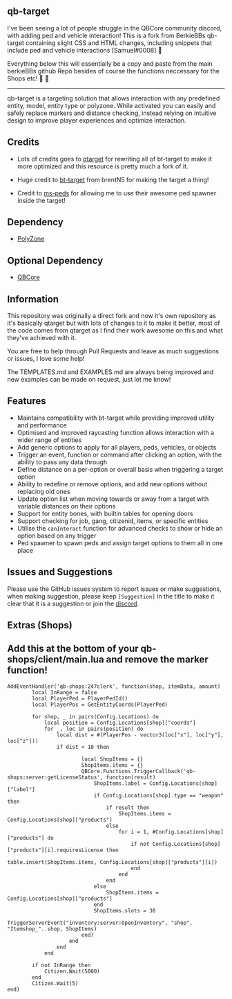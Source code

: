 ## qb-target


I've been seeing a lot of people struggle in the QBCore community discord, with adding ped and vehicle interaction!
This is a fork from BerkieBBs qb-target containing slight CSS and HTML changes, including snippets that include ped and vehicle interactions [Samuel#0008] 👋 

Everything below this will essentially be a copy and paste from the main berkieBBs github Repo besides of course the functions neccessary for the Shops etc! 👋 👋 

---

qb-target is a targeting solution that allows interaction with any predefined entity, model, entity type or polyzone. While activated you can easily and safely replace markers and distance checking, instead relying on intuitive design to improve player experiences and optimize interaction.

## Credits

* Lots of credits goes to [qtarget](https://github.com/overextended/qtarget) for rewriting all of bt-target to make it more optimized and this resource is pretty much a fork of it.

* Huge credit to [bt-target](https://github.com/brentN5/bt-target) from brentN5 for making the target a thing!

* Credit to [ms-peds](https://github.com/MiddleSkillz/ms-peds) for allowing me to use their awesome ped spawner inside the target!

## Dependency

* [PolyZone](https://github.com/mkafrin/PolyZone)

## Optional Dependency

* [QBCore](https://github.com/qbcore-framework/qb-core)

## Information

This repository was originally a direct fork and now it's own repository as it's basically qtarget but with lots of changes to it to make it better, most of the code comes from qtarget as I find their work awesome on this and what they've achieved with it.

You are free to help through Pull Requests and leave as much suggestions or issues, I love some help!

The TEMPLATES.md and EXAMPLES.md are always being improved and new examples can be made on request, just let me know!

## Features 
- Maintains compatibility with bt-target while providing improved utility and performance
- Optimised and improved raycasting function allows interaction with a wider range of entities
- Add generic options to apply for all players, peds, vehicles, or objects
- Trigger an event, function or command after clicking an option, with the ability to pass any data through
- Define distance on a per-option or overall basis when triggering a target option
- Ability to redefine or remove options, and add new options without replacing old ones
- Update option list when moving towards or away from a target with variable distances on their options
- Support for entity bones, with builtin tables for opening doors
- Support checking for job, gang, citizenid, items, or specific entities
- Utilise the `canInteract` function for advanced checks to show or hide an option based on any trigger
- Ped spawner to spawn peds and assign target options to them all in one place

## Issues and Suggestions
Please use the GitHub issues system to report issues or make suggestions, when making suggestion, please keep `[Suggestion]` in the title to make it clear that it is a suggestion or join the [discord](https://discord.gg/qbcore).

## Extras (Shops)

Add this at the bottom of your qb-shops/client/main.lua and remove the marker function!
--

```RegisterNetEvent('qb-shops:247clerk')
AddEventHandler('qb-shops:247clerk', function(shop, itemData, amount)
        local InRange = false
        local PlayerPed = PlayerPedId()
        local PlayerPos = GetEntityCoords(PlayerPed)

        for shop, _ in pairs(Config.Locations) do
            local position = Config.Locations[shop]["coords"]
            for _, loc in pairs(position) do
                local dist = #(PlayerPos - vector3(loc["x"], loc["y"], loc["z"]))
                if dist < 10 then

                        local ShopItems = {}
                        ShopItems.items = {}
                        QBCore.Functions.TriggerCallback('qb-shops:server:getLicenseStatus', function(result)
                            ShopItems.label = Config.Locations[shop]["label"]
                            if Config.Locations[shop].type == "weapon" then
                                if result then
                                    ShopItems.items = Config.Locations[shop]["products"]
                                else
                                    for i = 1, #Config.Locations[shop]["products"] do
                                        if not Config.Locations[shop]["products"][i].requiresLicense then
                                            table.insert(ShopItems.items, Config.Locations[shop]["products"][i])
                                        end
                                    end
                                end
                            else
                                ShopItems.items = Config.Locations[shop]["products"]
                            end
                            ShopItems.slots = 30
                            TriggerServerEvent("inventory:server:OpenInventory", "shop", "Itemshop_"..shop, ShopItems)
                        end)
                    end
                end
            end

        if not InRange then
            Citizen.Wait(5000)
        end
        Citizen.Wait(5)
end)


